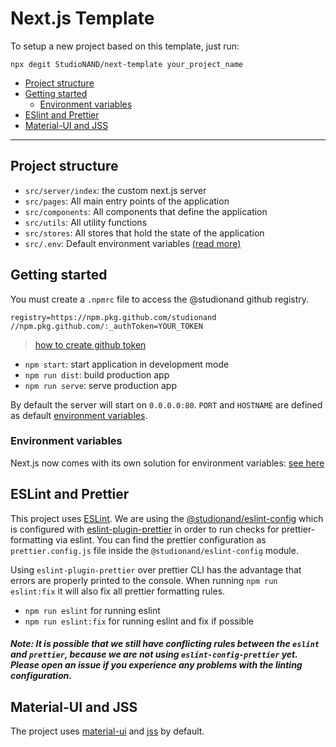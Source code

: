 # Next.js Template

To setup a new project based on this template, just run:

`npx degit StudioNAND/next-template your_project_name`

- [Project structure](#project-structure)
- [Getting started](#getting-started)
  - [Environment variables](#environment-variables)
- [ESlint and Prettier](#eslint-and-prettier)
- [Material-UI and JSS](#material-ui-and-jss)

___________

## Project structure

- `src/server/index`: the custom next.js server
- `src/pages`: All main entry points of the application
- `src/components`: All components that define the application
- `src/utils`: All utility functions
- `src/stores`: All stores that hold the state of the application
- `src/.env`: Default environment variables [(read more)](https://nextjs.org/docs/basic-features/environment-variables#default-environment-variables)

## Getting started

You must create a `.npmrc` file to access the @studionand github registry.

```
registry=https://npm.pkg.github.com/studionand
//npm.pkg.github.com/:_authToken=YOUR_TOKEN
```

> [how to create github token](https://help.github.com/en/github/authenticating-to-github/creating-a-personal-access-token-for-the-command-line)

- `npm start`: start application in development mode
- `npm run dist`: build production app
- `npm run serve`: serve production app

By default the server will start on `0.0.0.0:80`. `PORT` and `HOSTNAME` are defined as default [environment variables](#environment-variables).

### Environment variables

Next.js now comes with its own solution for environment variables: [see here](https://nextjs.org/docs/basic-features/environment-variables)


## ESLint and Prettier

This project uses [ESLint](https://eslint.org/). We are using the [@studionand/eslint-config](https://github.com/StudioNAND/core-js/tree/master/packages/eslint-config) which is configured with [eslint-plugin-prettier](https://github.com/prettier/eslint-plugin-prettier) in order to run checks for prettier-formatting via eslint. You can find the prettier configuration as `prettier.config.js` file inside the `@studionand/eslint-config` module.

Using `eslint-plugin-prettier` over prettier CLI has the advantage that errors are properly printed to the console. When running `npm run eslint:fix` it will also fix all prettier formatting rules.

- `npm run eslint` for running eslint
- `npm run eslint:fix` for running eslint and fix if possible

##### Note: It is possible that we still have conflicting rules between the `eslint` and `prettier`, because we are not using `eslint-config-prettier` yet. Please open an issue if you experience any problems with the linting configuration.

## Material-UI and JSS

The project uses [material-ui](https://material-ui.com/) and [jss](http://cssinjs.org/) by default.